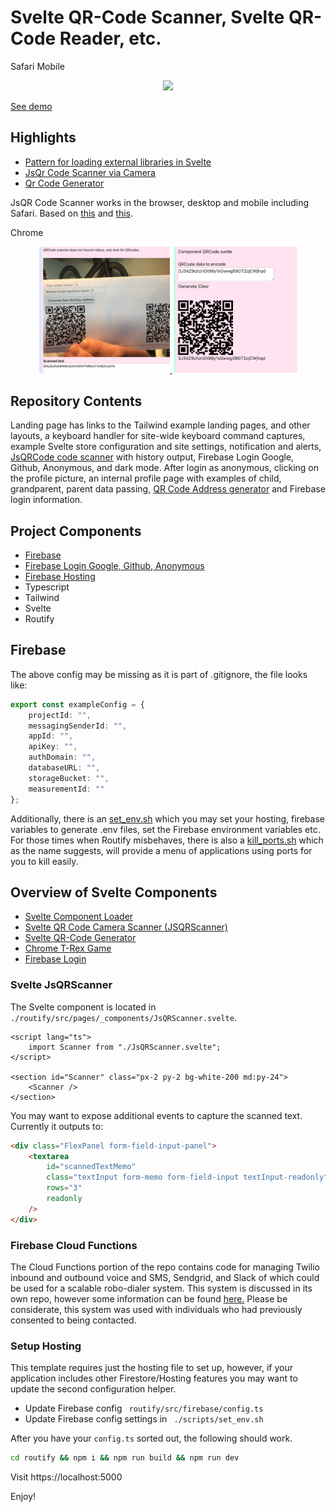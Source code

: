 # Svelte QR-Code Scanner, Svelte QR-Code Reader, etc.

Safari Mobile
<div style="text-align:center">
<a href='https://example-4f999.web.app/'>
<img src='https://pleasemarkdarkly.github.io/images/qr-code-reader.jpg' width='210px'>
</a>
</div>

[See demo](https://example-4f999.web.app/)
## Highlights
* [Pattern for loading external libraries in Svelte](./routify/src/pages/_components/LibLoader.svelte)
* [JsQr Code Scanner via Camera](./routify/src/pages/_components/JsQRScanner.svelte)
* [Qr Code Generator](./routify/src/pages/_components/QR.svelte)

JsQR Code Scanner works in the browser, desktop and mobile including Safari. Based on [this](https://davidshimjs.github.io/qrcodejs/) and [this](https://github.com/schmich/instascan).

Chrome 
<div style="text-align:center">
<a href='https://example-4f999.web.app/'>
<img src='images/qr-reader.png' width='210px'>
<img src='images/qr-gen.png' width='200px'>
</a>
</div>

## Repository Contents
Landing page has links to the Tailwind example landing pages, and other layouts, a keyboard handler for site-wide keyboard command captures, example Svelte store configuration and site settings, notification and alerts, <u>JsQRCode code scanner</u> with history output, Firebase Login Google, Github, Anonymous, and dark mode. After login as anonymous, clicking on the profile picture, an internal profile page with examples of child, grandparent, parent data passing, <u>QR Code Address generator</u> and Firebase login information.

## Project Components
* [Firebase](./routify/src/firebase/config.ts)
* [Firebase Login Google, Github, Anonymous](./routify/src/pages/auth/)
* [Firebase Hosting](./scripts/set_env.sh)
* Typescript
* Tailwind
* Svelte
* Routify 

## Firebase
The above config may be missing as it is part of .gitignore, the file looks like:

```typescript
export const exampleConfig = {
    projectId: "",
    messagingSenderId: "",
    appId: "",
    apiKey: "",
    authDomain: "",
    databaseURL: "",
    storageBucket: "",
    measurementId: ""
};
```
Additionally, there is an [set_env.sh](./scripts/set_env.sh) which you may set your hosting, firebase variables to generate .env files, set the Firebase environment variables etc. For those times when Routify misbehaves, there is also a [kill_ports.sh](./scripts/kill_ports.sh) which as the name suggests, will provide a menu of applications using ports for you to kill easily.

## Overview of Svelte Components
* [Svelte Component Loader](./routify/src/pages/_components/LibLoader.svelte)
* [Svelte QR Code Camera Scanner (JSQRScanner)](./routify/src/pages/_components/Instascan.svelte)
* [Svelte QR-Code Generator](./routify/src/pages/_components/QR.svelte)
* [Chrome T-Rex Game](./routify/src/pages/t-rex/index.svelte)
* [Firebase Login](./routify/src/pages/auth/)


### Svelte JsQRScanner
The Svelte component is located in `./routify/src/pages/_components/JsQRScanner.svelte`. 

```svelte
<script lang="ts">
    import Scanner from "./JsQRScanner.svelte";
</script>

<section id="Scanner" class="px-2 py-2 bg-white-200 md:py-24">    
    <Scanner />
</section>
```

You may want to expose additional events to capture the scanned text. Currently it outputs to:

```html
<div class="FlexPanel form-field-input-panel">
    <textarea
        id="scannedTextMemo"
        class="textInput form-memo form-field-input textInput-readonly"
        rows="3"
        readonly
    />
</div>
```

### Firebase Cloud Functions
The Cloud Functions portion of the repo contains code for managing Twilio inbound and outbound voice and SMS, Sendgrid, and Slack of which could be used for a scalable robo-dialer system. This system is discussed in its own repo, however some information can be found [here.](./functions/Readme.md) Please be considerate, this system was used with individuals who had previously consented to being contacted. 

### Setup Hosting
This template requires just the hosting file to set up, however, if your application includes other Firestore/Hosting features you may want to update the second configuration helper.

* Update Firebase config ` routify/src/firebase/config.ts`
* Update Firebase config settings in ` ./scripts/set_env.sh`

After you have your `config.ts` sorted out, the following should work.

```sh
cd routify && npm i && npm run build && npm run dev
```

Visit https://localhost:5000

Enjoy!